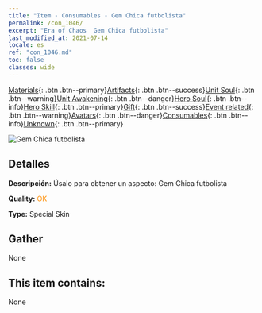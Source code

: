 ```yaml
---
title: "Item - Consumables - Gem Chica futbolista"
permalink: /con_1046/
excerpt: "Era of Chaos  Gem Chica futbolista"
last_modified_at: 2021-07-14
locale: es
ref: "con_1046.md"
toc: false
classes: wide
---
```

 [Materials](/ItemsES/){: .btn .btn--primary}[Artifacts](/ItemsES/Artifacts/){: .btn .btn--success}[Unit Soul](/ItemsES/UnitSoul/){: .btn .btn--warning}[Unit Awakening](/ItemsES/UnitAwakening/){: .btn .btn--danger}[Hero Soul](/ItemsES/HeroSoul/){: .btn .btn--info}[Hero Skill](/ItemsES/HeroSkill/){: .btn .btn--primary}[Gift](/ItemsES/Gift/){: .btn .btn--success}[Event related](/ItemsES/Events/){: .btn .btn--warning}[Avatars](/ItemsES/Avatars/){: .btn .btn--danger}[Consumables](/ItemsES/Consumables/){: .btn .btn--info}[Unknown](/ItemsES/Unknown/){: .btn .btn--primary}

 ![Gem Chica futbolista](/images/h/h_Gem3.jpg)

## Detalles
 **Descripción:** Úsalo para obtener un aspecto: Gem Chica futbolista

 **Quality:** <span style="color: #FF8C00">OK</span>

 **Type:** Special Skin

## Gather

  None

## This item contains:

  None

